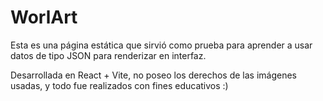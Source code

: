# WorlArt
Esta es una página estática que sirvió como prueba para aprender a usar datos de tipo JSON para renderizar en interfaz.

Desarrollada en React + Vite, no poseo los derechos de las imágenes usadas, y todo fue realizados con fines educativos :)